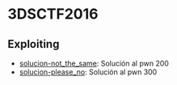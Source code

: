 # 3DSCTF2016

## Exploiting

- [solucion-not_the_same](https://github.com/g4ngli0s/CTF/blob/master/3DSCTF2016/solucion-not_the_same.md): Solución al pwn 200
- [solucion-please_no](https://github.com/g4ngli0s/CTF/blob/master/3DSCTF2016/solucion-please_no.md): Solución al pwn 300
